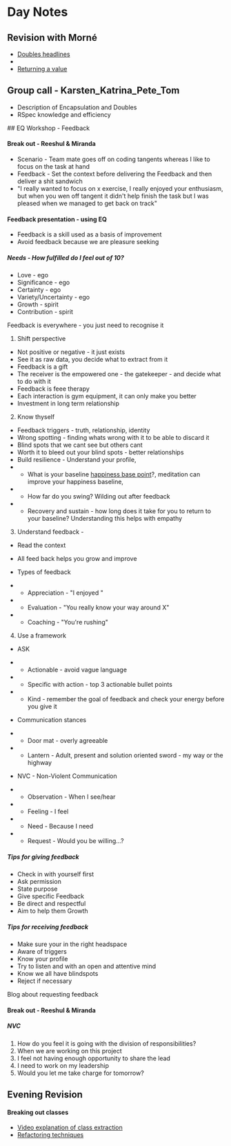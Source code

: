 # Day  Notes

## Revision with Morné
* [Doubles headlines](http://rspec.info/documentation/3.8/rspec-mocks/RSpec/Mocks/ExampleMethods.html#double-instance_method)
*
* [Returning a value](https://relishapp.com/rspec/rspec-mocks/v/3-8/docs/configuring-responses/returning-a-value)

## Group call - Karsten_Katrina_Pete_Tom
* Description of Encapsulation and Doubles
* RSpec knowledge and efficiency

## EQ Workshop - Feedback
#### Break out - Reeshul & Miranda
* Scenario - Team mate goes off on coding tangents whereas I like to focus on the task at hand
* Feedback - Set the context before delivering the Feedback and then deliver a shit sandwich
* "I really wanted to focus on x exercise, I really enjoyed your enthusiasm, but when you wen off tangent it didn't help finish the task but I was pleased when we managed to get back on track"

#### Feedback presentation - using EQ
* Feedback is a skill used as a basis of improvement
* Avoid feedback because we are pleasure seeking

##### Needs - How fulfilled do I feel out of 10?
* Love - ego
* Significance - ego
* Certainty - ego
* Variety/Uncertainty - ego
* Growth - spirit
* Contribution - spirit

Feedback is everywhere - you just need to recognise it

1. Shift perspective
* Not positive or negative - it just exists
* See it as raw data, you decide what to extract from it
* Feedback is a gift
* The receiver is the empowered one - the gatekeeper - and decide what to do with it
* Feedback is feee therapy
* Each interaction is gym equipment, it can only make you better
* Investment in long term relationship
2. Know thyself
* Feedback triggers - truth, relationship, identity
* Wrong spotting - finding whats wrong with it to be able to discard it
* Blind spots that we cant see but others cant
* Worth it to bleed out your blind spots - better relationships
* Build resilience - Understand your profile,
* - What is your baseline [happiness base point](www.happiness-survey.com)?, meditation can improve your happiness baseline,  
* - How far do you swing? Wilding out after feedback
* - Recovery and sustain - how long does it take for you to return to your baseline? Understanding this helps with empathy
3. Understand feedback -
* Read the context
* All feed back helps you grow and improve


* Types of feedback
* - Appreciation - "I enjoyed "
* - Evaluation - "You really know your way around X"
* - Coaching - "You're rushing"
4. Use a framework
* ASK
* - Actionable - avoid vague language
* - Specific with action  - top 3 actionable bullet points
* - Kind - remember the goal of feedback and check your energy before you give it


* Communication stances
* - Door mat - overly agreeable
* - Lantern - Adult, present and solution oriented
sword - my way or the highway


* NVC - Non-Violent Communication
* - Observation - When I see/hear
* - Feeling - I feel
* - Need - Because I need
* - Request - Would you be willing...?

##### Tips for giving feedback
* Check in with yourself first
* Ask permission
* State purpose
* Give specific Feedback
* Be direct and respectful
* Aim to help them Growth

##### Tips for receiving feedback
* Make sure your in the right headspace
* Aware of triggers
* Know your profile
* Try to listen and with an open and attentive mind
* Know we all have blindspots
* Reject if necessary

Blog about requesting feedback

#### Break out - Reeshul & Miranda
##### NVC
1. How do you feel it is going with the division of responsibilities?
2. When we are working on this project
3. I feel not having enough opportunity to share the lead
4. I need to work on my leadership
5. Would you let me take charge for tomorrow?

## Evening Revision
#### Breaking out classes
* [Video explanation of class extraction](https://thoughtbot.com/upcase/videos/ruby-science-extract-class)
* [Refactoring techniques](https://sourcemaking.com/refactoring/refactorings)
